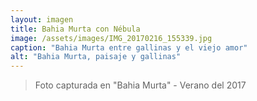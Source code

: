 ```yaml
---
layout: imagen
title: Bahia Murta con Nébula
image: /assets/images/IMG_20170216_155339.jpg
caption: "Bahia Murta entre gallinas y el viejo amor"
alt: "Bahia Murta, paisaje y gallinas"
---
```


> Foto capturada en "Bahia Murta" - Verano del 2017
